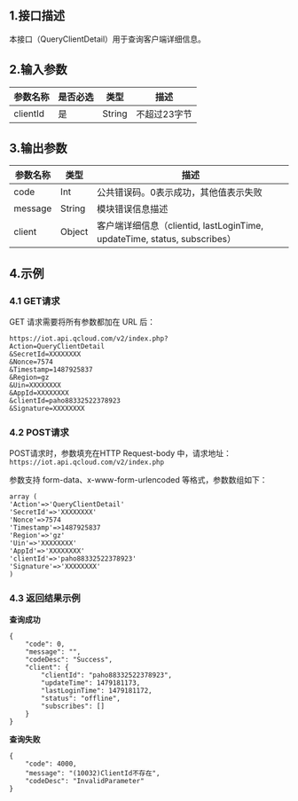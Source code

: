 
## 1.接口描述
本接口（QueryClientDetail）用于查询客户端详细信息。

## 2.输入参数
参数名称 | 是否必选 | 类型 | 描述
---|---|---|---
clientId | 是 | String | 不超过23字节

## 3.输出参数
参数名称 | 类型 | 描述
---|---|---
code | Int| 公共错误码。0表示成功，其他值表示失败
message | String | 模块错误信息描述 
client | Object | 客户端详细信息（clientid, lastLoginTime, updateTime, status, subscribes）

## 4.示例
### 4.1  GET请求
GET 请求需要将所有参数都加在 URL 后：
```
https://iot.api.qcloud.com/v2/index.php?
Action=QueryClientDetail
&SecretId=XXXXXXXX
&Nonce=7574
&Timestamp=1487925837
&Region=gz
&Uin=XXXXXXXX
&AppId=XXXXXXXX
&clientId=paho88332522378923
&Signature=XXXXXXXX
```

### 4.2 POST请求
POST请求时，参数填充在HTTP Request-body 中，请求地址：
```https://iot.api.qcloud.com/v2/index.php```

参数支持 form-data、x-www-form-urlencoded 等格式，参数数组如下：
```
array (
'Action'=>'QueryClientDetail'
'SecretId'=>'XXXXXXXX'
'Nonce'=>7574
'Timestamp'=>1487925837
'Region'=>'gz'
'Uin'=>'XXXXXXXX'
'AppId'=>'XXXXXXXX'
'clientId'=>'paho88332522378923'
'Signature'=>'XXXXXXXX'
)
```

### 4.3 返回结果示例
**查询成功**
```
{
    "code": 0,
    "message": "",
    "codeDesc": "Success",
    "client": {
        "clientId": "paho88332522378923",
        "updateTime": 1479181173,
        "lastLoginTime": 1479181172,
        "status": "offline",
        "subscribes": []
    }
}
```
**查询失败**
```
{
    "code": 4000,
    "message": "(10032)ClientId不存在",
    "codeDesc": "InvalidParameter"
}
```